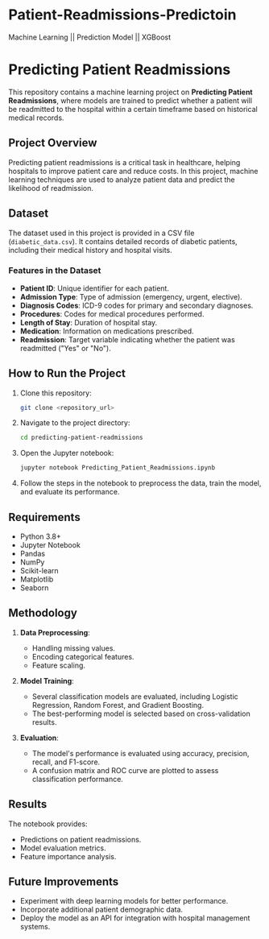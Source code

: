 # Patient-Readmissions-Predictoin
Machine Learning || Prediction Model || XGBoost 
# Predicting Patient Readmissions

This repository contains a machine learning project on **Predicting Patient Readmissions**, where models are trained to predict whether a patient will be readmitted to the hospital within a certain timeframe based on historical medical records.

## Project Overview
Predicting patient readmissions is a critical task in healthcare, helping hospitals to improve patient care and reduce costs. In this project, machine learning techniques are used to analyze patient data and predict the likelihood of readmission.

## Dataset
The dataset used in this project is provided in a CSV file (`diabetic_data.csv`). It contains detailed records of diabetic patients, including their medical history and hospital visits.

### Features in the Dataset
- **Patient ID**: Unique identifier for each patient.
- **Admission Type**: Type of admission (emergency, urgent, elective).
- **Diagnosis Codes**: ICD-9 codes for primary and secondary diagnoses.
- **Procedures**: Codes for medical procedures performed.
- **Length of Stay**: Duration of hospital stay.
- **Medication**: Information on medications prescribed.
- **Readmission**: Target variable indicating whether the patient was readmitted ("Yes" or "No").

## How to Run the Project
1. Clone this repository:
   ```bash
   git clone <repository_url>
   ```
2. Navigate to the project directory:
   ```bash
   cd predicting-patient-readmissions
   ```
3. Open the Jupyter notebook:
   ```bash
   jupyter notebook Predicting_Patient_Readmissions.ipynb
   ```
4. Follow the steps in the notebook to preprocess the data, train the model, and evaluate its performance.

## Requirements
- Python 3.8+
- Jupyter Notebook
- Pandas
- NumPy
- Scikit-learn
- Matplotlib
- Seaborn
  
## Methodology
1. **Data Preprocessing**:
   - Handling missing values.
   - Encoding categorical features.
   - Feature scaling.

2. **Model Training**:
   - Several classification models are evaluated, including Logistic Regression, Random Forest, and Gradient Boosting.
   - The best-performing model is selected based on cross-validation results.

3. **Evaluation**:
   - The model's performance is evaluated using accuracy, precision, recall, and F1-score.
   - A confusion matrix and ROC curve are plotted to assess classification performance.

## Results
The notebook provides:
- Predictions on patient readmissions.
- Model evaluation metrics.
- Feature importance analysis.

## Future Improvements
- Experiment with deep learning models for better performance.
- Incorporate additional patient demographic data.
- Deploy the model as an API for integration with hospital management systems.
